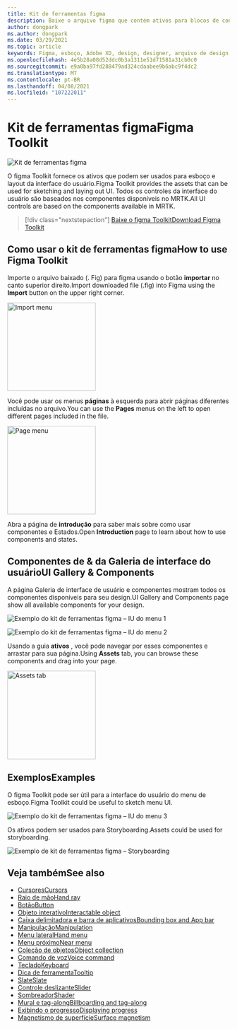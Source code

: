 ```yaml
---
title: Kit de ferramentas figma
description: Baixe o arquivo figma que contém ativos para blocos de construção de interface do usuário comuns.
author: dongpark
ms.author: dongpark
ms.date: 03/29/2021
ms.topic: article
keywords: Figma, esboço, Adobe XD, design, designer, arquivo de design, design de UX, HoloLens, MRTK, kit de ferramentas de realidade misturada
ms.openlocfilehash: 4e5b28a08d52ddc0b3a1311e51d71581a31cb0c0
ms.sourcegitcommit: e9a0ba97fd288479ad324cdaabee9b6abc9f4dc2
ms.translationtype: MT
ms.contentlocale: pt-BR
ms.lasthandoff: 04/08/2021
ms.locfileid: "107222011"
---
```

# <a name="figma-toolkit"></a><span data-ttu-id="c0aeb-104">Kit de ferramentas figma</span><span class="sxs-lookup"><span data-stu-id="c0aeb-104">Figma Toolkit</span></span>

![Kit de ferramentas figma](images/UX_Tools_FigmaToolkit_Hero.png)<br>

<span data-ttu-id="c0aeb-106">O figma Toolkit fornece os ativos que podem ser usados para esboço e layout da interface do usuário.</span><span class="sxs-lookup"><span data-stu-id="c0aeb-106">Figma Toolkit provides the assets that can be used for sketching and laying out UI.</span></span> <span data-ttu-id="c0aeb-107">Todos os controles da interface do usuário são baseados nos componentes disponíveis no MRTK.</span><span class="sxs-lookup"><span data-stu-id="c0aeb-107">All UI controls are based on the components available in MRTK.</span></span> 

> [!div class="nextstepaction"]
> [<span data-ttu-id="c0aeb-108">Baixe o figma Toolkit</span><span class="sxs-lookup"><span data-stu-id="c0aeb-108">Download Figma Toolkit</span></span>](https://1drv.ms/u/s!ArqCGDZ4bpk7gRIA9QbpoQ5ln90B?e=qgc6YX)

## <a name="how-to-use-figma-toolkit"></a><span data-ttu-id="c0aeb-109">Como usar o kit de ferramentas figma</span><span class="sxs-lookup"><span data-stu-id="c0aeb-109">How to use Figma Toolkit</span></span>
<span data-ttu-id="c0aeb-110">Importe o arquivo baixado (. Fig) para figma usando o botão **importar** no canto superior direito.</span><span class="sxs-lookup"><span data-stu-id="c0aeb-110">Import downloaded file (.fig) into Figma using the **Import** button on the upper right corner.</span></span>

<img src="images/UX_FigmaToolkit_Import.png" width="200px" alt="Import menu"><br>

<span data-ttu-id="c0aeb-111">Você pode usar os menus **páginas** à esquerda para abrir páginas diferentes incluídas no arquivo.</span><span class="sxs-lookup"><span data-stu-id="c0aeb-111">You can use the **Pages** menus on the left to open different pages included in the file.</span></span>

<img src="images/UX_FigmaToolkit_PageMenu.png" width="200px" alt="Page menu"><br>

<span data-ttu-id="c0aeb-112">Abra a página de **introdução** para saber mais sobre como usar componentes e Estados.</span><span class="sxs-lookup"><span data-stu-id="c0aeb-112">Open **Introduction** page to learn about how to use components and states.</span></span>

## <a name="ui-gallery--components"></a><span data-ttu-id="c0aeb-113">Componentes de & da Galeria de interface do usuário</span><span class="sxs-lookup"><span data-stu-id="c0aeb-113">UI Gallery & Components</span></span>
<span data-ttu-id="c0aeb-114">A página Galeria de interface de usuário e componentes mostram todos os componentes disponíveis para seu design.</span><span class="sxs-lookup"><span data-stu-id="c0aeb-114">UI Gallery and Components page show all available components for your design.</span></span>

![Exemplo do kit de ferramentas figma – IU do menu 1](images/UX_FigmaToolkit_Components_Menu1.png)<br>

![Exemplo do kit de ferramentas figma – IU do menu 2](images/UX_FigmaToolkit_Components_Menu2.png)<br>

<span data-ttu-id="c0aeb-117">Usando a guia **ativos** , você pode navegar por esses componentes e arrastar para sua página.</span><span class="sxs-lookup"><span data-stu-id="c0aeb-117">Using **Assets** tab, you can browse these components and drag into your page.</span></span>

<img src="images/UX_FigmaToolkit_Components_Menu3.png" width="200px" alt="Assets tab"><br>


## <a name="examples"></a><span data-ttu-id="c0aeb-118">Exemplos</span><span class="sxs-lookup"><span data-stu-id="c0aeb-118">Examples</span></span>

<span data-ttu-id="c0aeb-119">O figma Toolkit pode ser útil para a interface do usuário do menu de esboço.</span><span class="sxs-lookup"><span data-stu-id="c0aeb-119">Figma Toolkit could be useful to sketch menu UI.</span></span> 

![Exemplo do kit de ferramentas figma – IU do menu 3](images/UX_FigmaToolkit_Examples_Menu.png)<br>


<span data-ttu-id="c0aeb-121">Os ativos podem ser usados para Storyboarding.</span><span class="sxs-lookup"><span data-stu-id="c0aeb-121">Assets could be used for storyboarding.</span></span>

![Exemplo de kit de ferramentas figma – Storyboarding](images/UX_FigmaToolkit_Examples_Storyboarding.png)<br>


## <a name="see-also"></a><span data-ttu-id="c0aeb-123">Veja também</span><span class="sxs-lookup"><span data-stu-id="c0aeb-123">See also</span></span>

* [<span data-ttu-id="c0aeb-124">Cursores</span><span class="sxs-lookup"><span data-stu-id="c0aeb-124">Cursors</span></span>](cursors.md)
* [<span data-ttu-id="c0aeb-125">Raio de mão</span><span class="sxs-lookup"><span data-stu-id="c0aeb-125">Hand ray</span></span>](point-and-commit.md)
* [<span data-ttu-id="c0aeb-126">Botão</span><span class="sxs-lookup"><span data-stu-id="c0aeb-126">Button</span></span>](button.md)
* [<span data-ttu-id="c0aeb-127">Objeto interativo</span><span class="sxs-lookup"><span data-stu-id="c0aeb-127">Interactable object</span></span>](interactable-object.md)
* [<span data-ttu-id="c0aeb-128">Caixa delimitadora e barra de aplicativos</span><span class="sxs-lookup"><span data-stu-id="c0aeb-128">Bounding box and App bar</span></span>](app-bar-and-bounding-box.md)
* [<span data-ttu-id="c0aeb-129">Manipulação</span><span class="sxs-lookup"><span data-stu-id="c0aeb-129">Manipulation</span></span>](direct-manipulation.md)
* [<span data-ttu-id="c0aeb-130">Menu lateral</span><span class="sxs-lookup"><span data-stu-id="c0aeb-130">Hand menu</span></span>](hand-menu.md)
* [<span data-ttu-id="c0aeb-131">Menu próximo</span><span class="sxs-lookup"><span data-stu-id="c0aeb-131">Near menu</span></span>](near-menu.md)
* [<span data-ttu-id="c0aeb-132">Coleção de objetos</span><span class="sxs-lookup"><span data-stu-id="c0aeb-132">Object collection</span></span>](object-collection.md)
* [<span data-ttu-id="c0aeb-133">Comando de voz</span><span class="sxs-lookup"><span data-stu-id="c0aeb-133">Voice command</span></span>](voice-input.md)
* [<span data-ttu-id="c0aeb-134">Teclado</span><span class="sxs-lookup"><span data-stu-id="c0aeb-134">Keyboard</span></span>](keyboard.md)
* [<span data-ttu-id="c0aeb-135">Dica de ferramenta</span><span class="sxs-lookup"><span data-stu-id="c0aeb-135">Tooltip</span></span>](tooltip.md)
* [<span data-ttu-id="c0aeb-136">Slate</span><span class="sxs-lookup"><span data-stu-id="c0aeb-136">Slate</span></span>](slate.md)
* [<span data-ttu-id="c0aeb-137">Controle deslizante</span><span class="sxs-lookup"><span data-stu-id="c0aeb-137">Slider</span></span>](slider.md)
* [<span data-ttu-id="c0aeb-138">Sombreador</span><span class="sxs-lookup"><span data-stu-id="c0aeb-138">Shader</span></span>](shader.md)
* [<span data-ttu-id="c0aeb-139">Mural e tag-along</span><span class="sxs-lookup"><span data-stu-id="c0aeb-139">Billboarding and tag-along</span></span>](billboarding-and-tag-along.md)
* [<span data-ttu-id="c0aeb-140">Exibindo o progresso</span><span class="sxs-lookup"><span data-stu-id="c0aeb-140">Displaying progress</span></span>](progress.md)
* [<span data-ttu-id="c0aeb-141">Magnetismo de superfície</span><span class="sxs-lookup"><span data-stu-id="c0aeb-141">Surface magnetism</span></span>](surface-magnetism.md)
